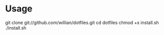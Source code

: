 Usage
=====

git clone git://github.com/willian/dotfiles.git
cd dotfiles
chmod +x install.sh
./install.sh

